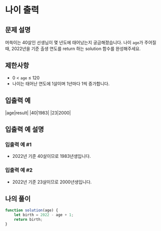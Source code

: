 # 나이 출력

## 문제 설명
머쓱이는 40살인 선생님이 몇 년도에 태어났는지 궁금해졌습니다. 나이 `age`가 주어질 때, 2022년을 기준 출생 연도를 return 하는 solution 함수를 완성해주세요.

## 제한사항
- 0 < `age` ≤ 120
- 나이는 태어난 연도에 1살이며 1년마다 1씩 증가합니다.

## 입출력 예
|age|result|
|40|1983|
|23|2000|

## 입출력 예 설명
### 입출력 예 #1
- 2022년 기준 40살이므로 1983년생입니다.
### 입출력 예 #2
- 2022년 기준 23살이므로 2000년생입니다.

## 나의 풀이
```js
function solution(age) {
    let birth = 2022 - age + 1;
    return birth;
}
```

